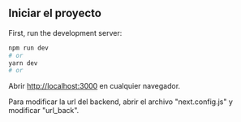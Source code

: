 ## Iniciar el proyecto

First, run the development server:

```bash
npm run dev
# or
yarn dev
# or
```

Abrir [http://localhost:3000](http://localhost:3000) en cualquier navegador.

Para modificar la url del backend, abrir el archivo "next.config.js" y modificar "url_back". 